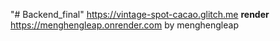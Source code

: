 "# Backend_final" 
https://vintage-spot-cacao.glitch.me
**render**
https://menghengleap.onrender.com
by menghengleap


